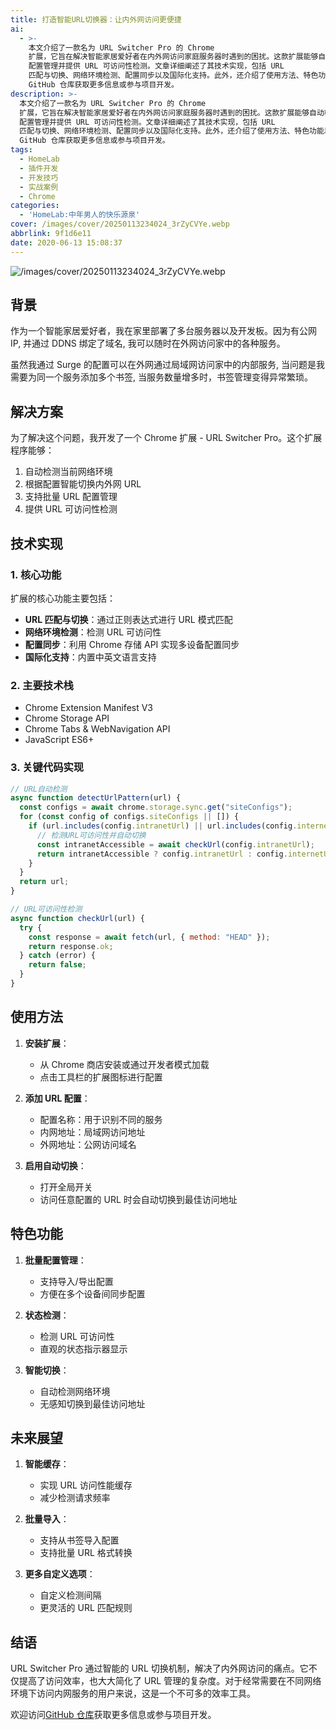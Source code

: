```yaml
---
title: 打造智能URL切换器：让内外网访问更便捷
ai:
  - >-
    本文介绍了一款名为 URL Switcher Pro 的 Chrome
    扩展，它旨在解决智能家居爱好者在内外网访问家庭服务器时遇到的困扰。这款扩展能够自动检测当前网络环境，并根据配置智能切换内外网 URL，支持批量 URL
    配置管理并提供 URL 可访问性检测。文章详细阐述了其技术实现，包括 URL
    匹配与切换、网络环境检测、配置同步以及国际化支持。此外，还介绍了使用方法、特色功能以及未来的发展方向。通过这款工具，用户可以高效地管理内外网访问，提升访问体验。欢迎访问
    GitHub 仓库获取更多信息或参与项目开发。
description: >-
  本文介绍了一款名为 URL Switcher Pro 的 Chrome
  扩展，它旨在解决智能家居爱好者在内外网访问家庭服务器时遇到的困扰。这款扩展能够自动检测当前网络环境，并根据配置智能切换内外网 URL，支持批量 URL
  配置管理并提供 URL 可访问性检测。文章详细阐述了其技术实现，包括 URL
  匹配与切换、网络环境检测、配置同步以及国际化支持。此外，还介绍了使用方法、特色功能以及未来的发展方向。通过这款工具，用户可以高效地管理内外网访问，提升访问体验。欢迎访问
  GitHub 仓库获取更多信息或参与项目开发。
tags:
  - HomeLab
  - 插件开发
  - 开发技巧
  - 实战案例
  - Chrome
categories:
  - 'HomeLab:中年男人的快乐源泉'
cover: /images/cover/20250113234024_3rZyCVYe.webp
abbrlink: 9f1d6e11
date: 2020-06-13 15:08:37
---
```


<!-- markdownlint-disable-next-line MD033 -->
<meta name="referrer" content="no-referrer"/>

![/images/cover/20250113234024_3rZyCVYe.webp](/images/cover/20250113234024_3rZyCVYe.webp)

## 背景

作为一个智能家居爱好者，我在家里部署了多台服务器以及开发板。因为有公网 IP, 并通过 DDNS 绑定了域名, 我可以随时在外网访问家中的各种服务。

虽然我通过 Surge 的配置可以在外网通过局域网访问家中的内部服务, 当问题是我需要为同一个服务添加多个书签, 当服务数量增多时，书签管理变得异常繁琐。

## 解决方案

为了解决这个问题，我开发了一个 Chrome 扩展 - URL Switcher Pro。这个扩展程序能够：

1. 自动检测当前网络环境
2. 根据配置智能切换内外网 URL
3. 支持批量 URL 配置管理
4. 提供 URL 可访问性检测

## 技术实现

### 1. 核心功能

扩展的核心功能主要包括：

- **URL 匹配与切换**：通过正则表达式进行 URL 模式匹配
- **网络环境检测**：检测 URL 可访问性
- **配置同步**：利用 Chrome 存储 API 实现多设备配置同步
- **国际化支持**：内置中英文语言支持

### 2. 主要技术栈

- Chrome Extension Manifest V3
- Chrome Storage API
- Chrome Tabs & WebNavigation API
- JavaScript ES6+

### 3. 关键代码实现

```javascript
// URL自动检测
async function detectUrlPattern(url) {
  const configs = await chrome.storage.sync.get("siteConfigs");
  for (const config of configs.siteConfigs || []) {
    if (url.includes(config.intranetUrl) || url.includes(config.internetUrl)) {
      // 检测URL可访问性并自动切换
      const intranetAccessible = await checkUrl(config.intranetUrl);
      return intranetAccessible ? config.intranetUrl : config.internetUrl;
    }
  }
  return url;
}

// URL可访问性检测
async function checkUrl(url) {
  try {
    const response = await fetch(url, { method: "HEAD" });
    return response.ok;
  } catch (error) {
    return false;
  }
}
```

## 使用方法

1. **安装扩展**：

   - 从 Chrome 商店安装或通过开发者模式加载
   - 点击工具栏的扩展图标进行配置

2. **添加 URL 配置**：

   - 配置名称：用于识别不同的服务
   - 内网地址：局域网访问地址
   - 外网地址：公网访问域名

3. **启用自动切换**：
   - 打开全局开关
   - 访问任意配置的 URL 时会自动切换到最佳访问地址

## 特色功能

1. **批量配置管理**：

   - 支持导入/导出配置
   - 方便在多个设备间同步配置

2. **状态检测**：

   - 检测 URL 可访问性
   - 直观的状态指示器显示

3. **智能切换**：

   - 自动检测网络环境
   - 无感知切换到最佳访问地址

## 未来展望

1. **智能缓存**：

   - 实现 URL 访问性能缓存
   - 减少检测请求频率

2. **批量导入**：

   - 支持从书签导入配置
   - 支持批量 URL 格式转换

3. **更多自定义选项**：

   - 自定义检测间隔
   - 更灵活的 URL 匹配规则

## 结语

URL Switcher Pro 通过智能的 URL 切换机制，解决了内外网访问的痛点。它不仅提高了访问效率，也大大简化了 URL 管理的复杂度。对于经常需要在不同网络环境下访问内网服务的用户来说，这是一个不可多的效率工具。

欢迎访问[GitHub 仓库](https://github.com/dong4j/url-switcher-pro)获取更多信息或参与项目开发。
